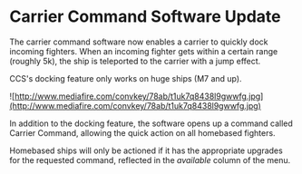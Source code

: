 # Carrier Command Software Update #

The carrier command software now enables a carrier to quickly dock incoming fighters.  When an incoming fighter gets within a certain range (roughly 5k), the ship is teleported to the carrier with a jump effect.

CCS's docking feature only works on huge ships (M7 and up).


![http://www.mediafire.com/convkey/78ab/t1uk7q8438l9gwwfg.jpg](http://www.mediafire.com/convkey/78ab/t1uk7q8438l9gwwfg.jpg)

In addition to the docking feature, the software opens up a command called Carrier Command, allowing the quick action on all homebased fighters.

Homebased ships will only be actioned if it has the appropriate upgrades for the requested command, reflected in the _available_ column of the menu.